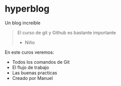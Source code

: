 # hyperblog
Un blog increíble

>El curso de git y Github es bastante importante 
> - Niño

En este curos veremos:
* Todos los comandos de Git
* El flujo de trabajo 
* Las buenas practicas
* Creado por Manuel